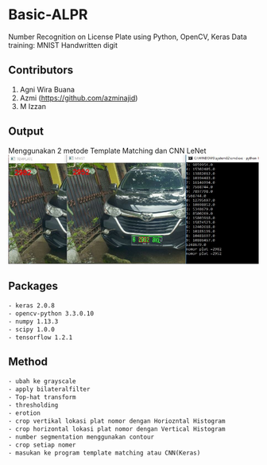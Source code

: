 # Basic-ALPR
Number Recognition on License Plate using Python, OpenCV, Keras
Data training: MNIST Handwritten digit

## Contributors
1. Agni Wira Buana
2. Azmi (https://github.com/azminajid)
3. M Izzan

## Output
Menggunakan 2 metode Template Matching dan CNN LeNet
![alpr](https://raw.githubusercontent.com/awbuana/basic-ALPR/master/ALPR.JPG)

## Packages
```
- keras 2.0.8
- opencv-python 3.3.0.10
- numpy 1.13.3
- scipy 1.0.0
- tensorflow 1.2.1
```

## Method
```
- ubah ke grayscale
- apply bilateralfilter
- Top-hat transform
- thresholding 
- erotion
- crop vertikal lokasi plat nomor dengan Horiozntal Histogram
- crop horizontal lokasi plat nomor dengan Vertical Histogram
- number segmentation menggunakan contour
- crop setiap nomer
- masukan ke program template matching atau CNN(Keras)
```
